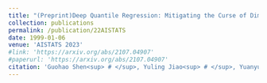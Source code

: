 ```yaml
---
title: "(Preprint)Deep Quantile Regression: Mitigating the Curse of Dimensionality Through Composition"
collection: publications
permalink: /publication/22AISTATS
date: 1999-01-06
venue: 'AISTATS 2023'
#link: 'https://arxiv.org/abs/2107.04907'
#paperurl: 'https://arxiv.org/abs/2107.04907'
citation: 'Guohao Shen<sup> # </sup>, Yuling Jiao<sup> # </sup>, Yuanyuan Lin*, Joel Horowitz and Jian Huang*. (2022). &quot;Deep Quantile Regression: Mitigating the Curse of Dimensionality Through Composition. &quot; <i>Submitted.</i>'
---
```

